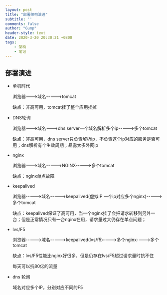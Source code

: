 ```yaml
---
layout: post
title: "部署架构演进"
subtitle: ''
comments: false
author: "Gump"
header-style: text
date: 2020-3-20 20:30:21 +0800
tags:
    - 架构 
    - 笔记
---
```


## 部署演进

- 单机时代

  浏览器--->域名----->tomcat

  缺点：非高可用，tomcat挂了整个应用挂掉

- DNS轮询

  浏览器--->域名--->dns server一个域名解析多个ip----->多个tomcat

  缺点：非高可用，dns server只负责解析ip，不负责这个ip对应的服务是否可用；dns解析有个生效周期；暴露太多外网ip

- nginx

  浏览器--->域名----->NGINX----->多个tomcat

  缺点：nginx单点故障

- keepalived

  浏览器----->域名----->keepalived(虚拟IP 一个ip对应多个nginx)----->多个tomcat

  缺点：keepalived保证了高可用，当一个nginx挂了会把请求转移到另外一台；但是正常情况只有一台nginx在用，请求量过大仍存在单点问题；

- lvs/F5

  浏览器----->域名----->keepalived(lvs/f5)---->多个nginx---->多个tomcat

  缺点：lvs/F5性能比nginx好很多，但是仍存在lvs/F5超过请求量时抗不住

  每天可以抗80亿的流量

- dns 轮询

  域名对应多个IP，分别对应不同的F5
